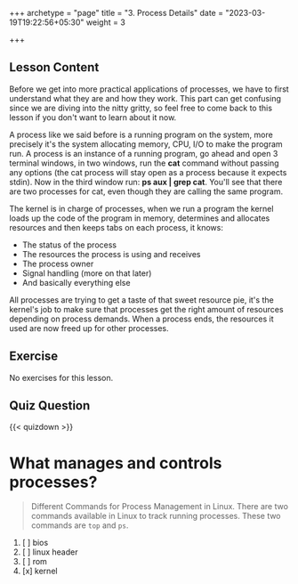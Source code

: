 +++
archetype = "page"
title = "3. Process Details"
date = "2023-03-19T19:22:56+05:30"
weight = 3

+++

## Lesson Content

Before we get into more practical applications of processes, we have to first understand what they are and how they work. This part can get confusing since we are diving into the nitty gritty, so feel free to come back to this lesson if you don't want to learn about it now. 

A process like we said before is a running program on the system, more precisely it's the system allocating memory, CPU, I/O to make the program run. A process is an instance of a running program, go ahead and open 3 terminal windows, in two windows, run the **cat** command without passing any options (the cat process will stay open as a process because it expects stdin). Now in the third window run: **ps aux | grep cat**. You'll see that there are two processes for cat, even though they are calling the same program.

The kernel is in charge of processes, when we run a program the kernel loads up the code of the program in memory, determines and allocates resources and then keeps tabs on each process, it knows: 

- The status of the process 
- The resources the process is using and receives 
- The process owner 
- Signal handling (more on that later) 
- And basically everything else 

All processes are trying to get a taste of that sweet resource pie, it's the kernel's job to make sure that processes get the right amount of resources depending on process demands. When a process ends, the resources it used are now freed up for other processes.

## Exercise

No exercises for this lesson.

## Quiz Question

{{< quizdown >}}

# What manages and controls processes?

> Different Commands for Process Management in Linux. There are two commands available in Linux to track running processes. These two commands are ```top``` and ```ps```.

1. [ ] bios
2. [ ] linux header
3. [ ] rom
4. [x] kernel